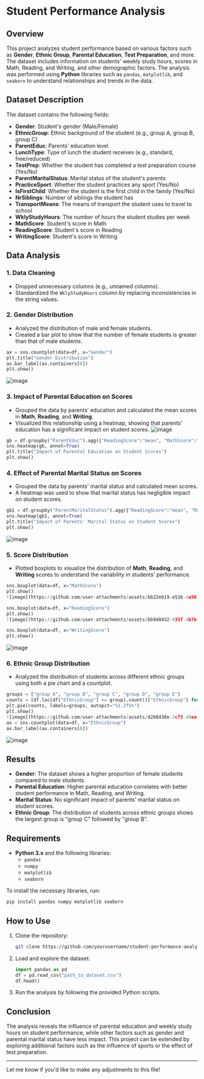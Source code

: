 # Student Performance Analysis

## Overview

This project analyzes student performance based on various factors such as **Gender**, **Ethnic Group**, **Parental Education**, **Test Preparation**, and more. The dataset includes information on students' weekly study hours, scores in Math, Reading, and Writing, and other demographic factors. The analysis was performed using **Python** libraries such as `pandas`, `matplotlib`, and `seaborn` to understand relationships and trends in the data.

## Dataset Description

The dataset contains the following fields:

- **Gender**: Student's gender (Male/Female)
- **EthnicGroup**: Ethnic background of the student (e.g., group A, group B, group C)
- **ParentEduc**: Parents' education level
- **LunchType**: Type of lunch the student receives (e.g., standard, free/reduced)
- **TestPrep**: Whether the student has completed a test preparation course (Yes/No)
- **ParentMaritalStatus**: Marital status of the student's parents
- **PracticeSport**: Whether the student practices any sport (Yes/No)
- **IsFirstChild**: Whether the student is the first child in the family (Yes/No)
- **NrSiblings**: Number of siblings the student has
- **TransportMeans**: The means of transport the student uses to travel to school
- **WklyStudyHours**: The number of hours the student studies per week
- **MathScore**: Student's score in Math
- **ReadingScore**: Student's score in Reading
- **WritingScore**: Student's score in Writing

## Data Analysis

### 1. **Data Cleaning**
   - Dropped unnecessary columns (e.g., unnamed columns).
   - Standardized the `WklyStudyHours` column by replacing inconsistencies in the string values.

### 2. **Gender Distribution**
   - Analyzed the distribution of male and female students.
   - Created a bar plot to show that the number of female students is greater than that of male students.

   ```python
   ax = sns.countplot(data=df, x="Gender")
   plt.title("Gender Distribution")
   ax.bar_label(ax.containers[0])
   plt.show()
   ```
![image](https://github.com/user-attachments/assets/34d851ea-da81-454c-8829-5685de08cfe5)


### 3. **Impact of Parental Education on Scores**
   - Grouped the data by parents' education and calculated the mean scores in **Math**, **Reading**, and **Writing**.
   - Visualized this relationship using a heatmap, showing that parents' education has a significant impact on student scores.
![image](https://github.com/user-attachments/assets/ff62c9ec-bfc0-4958-ab25-2a5750c1b70b)

   ```python
   gb = df.groupby("ParentEduc").agg({"ReadingScore":"mean", "MathScore":"mean", "WritingScore":"mean"})
   sns.heatmap(gb, annot=True)
   plt.title("Impact of Parental Education on Student Scores")
   plt.show()
   ```

### 4. **Effect of Parental Marital Status on Scores**
   - Grouped the data by parents' marital status and calculated mean scores.
   - A heatmap was used to show that marital status has negligible impact on student scores.

   ```python
   gb1 = df.groupby("ParentMaritalStatus").agg({"ReadingScore":"mean", "MathScore":"mean", "WritingScore":"mean"})
   sns.heatmap(gb1, annot=True)
   plt.title("Impact of Parents' Marital Status on Student Scores")
   plt.show()
   ```
![image](https://github.com/user-attachments/assets/6d9eba2d-14ae-4b26-aeb8-91778ea208fb)


### 5. **Score Distribution**
   - Plotted boxplots to visualize the distribution of **Math**, **Reading**, and **Writing** scores to understand the variability in students' performance.
   
   ```python
   sns.boxplot(data=df, x="MathScore")
   plt.show()
   ![image](https://github.com/user-attachments/assets/bb22eb19-e516-4a90-8142-f4314768fccd)

   sns.boxplot(data=df, x="ReadingScore")
   plt.show()
   ![image](https://github.com/user-attachments/assets/bb948432-035f-4b7b-a474-6a13b3c3883f)

   sns.boxplot(data=df, x="WritingScore")
   plt.show()
   ```
![image](https://github.com/user-attachments/assets/355eacab-4ce8-4968-98f3-49d2af6a7862)


### 6. **Ethnic Group Distribution**
   - Analyzed the distribution of students across different ethnic groups using both a pie chart and a countplot.
   
   ```python
   groups = ["group A", "group B", "group C", "group D", "group E"]
   counts = [df.loc[df["EthnicGroup"] == group].count()["EthnicGroup"] for group in groups]
   plt.pie(counts, labels=groups, autopct="%1.2f%%")
   plt.show()
![image](https://github.com/user-attachments/assets/d2b8438e-2cf3-48ea-8c4a-30b5c15d35a7)
   ax = sns.countplot(data=df, x="EthnicGroup")
   ax.bar_label(ax.containers[0])
   ```
![image](https://github.com/user-attachments/assets/a1fca150-88e3-4c34-ad0a-eb84f9a2812e)




## Results

- **Gender**: The dataset shows a higher proportion of female students compared to male students.
- **Parental Education**: Higher parental education correlates with better student performance in Math, Reading, and Writing.
- **Marital Status**: No significant impact of parents' marital status on student scores.
- **Ethnic Group**: The distribution of students across ethnic groups shows the largest group is "group C" followed by "group B".

## Requirements

- **Python 3.x** and the following libraries:
  - `pandas`
  - `numpy`
  - `matplotlib`
  - `seaborn`

To install the necessary libraries, run:

```bash
pip install pandas numpy matplotlib seaborn
```

## How to Use

1. Clone the repository:

   ```bash
   git clone https://github.com/yourusername/student-performance-analysis.git
   ```

2. Load and explore the dataset:

   ```python
   import pandas as pd
   df = pd.read_csv("path_to_dataset.csv")
   df.head()
   ```

3. Run the analysis by following the provided Python scripts.

## Conclusion

The analysis reveals the influence of parental education and weekly study hours on student performance, while other factors such as gender and parental marital status have less impact. This project can be extended by exploring additional factors such as the influence of sports or the effect of test preparation.

---

Let me know if you'd like to make any adjustments to this file!

